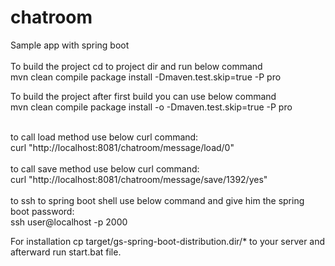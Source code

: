 # chatroom
Sample app with spring boot<br />
<br />
To build the project cd to project dir and run below command<br />
mvn clean compile package install -Dmaven.test.skip=true -P pro<br />

To build the project after first build you can use below command<br />
mvn clean compile package install -o -Dmaven.test.skip=true -P pro<br />

<br />
to call load method use below curl command:<br />
curl "http://localhost:8081/chatroom/message/load/0"<br />
<br />
to call save method use below curl command:<br />
curl "http://localhost:8081/chatroom/message/save/1392/yes"<br />
<br />
to ssh to spring boot shell use below command and give him the spring boot password:<br />
ssh user@localhost -p 2000<br />

For installation cp target/gs-spring-boot-distribution.dir/* to your server and afterward run start.bat file.
